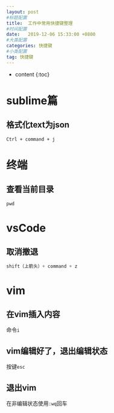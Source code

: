 ```yaml
---
layout: post
#标题配置
title:  工作中常用快捷键整理
#时间配置
date:   2019-12-06 15:33:00 +0800
#大类配置
categories: 快捷键
#小类配置
tag: 快捷键
---
```


* content
{:toc}


sublime篇
=========
格式化text为json
------
```JS
Ctrl + command + j
```


终端
=========
查看当前目录
-------
```js
pwd
```

vsCode
======
取消撤退
------
```js
shift（上箭头）+ command + z
```

vim
======
在vim插入内容
-----
命令`i`

vim编辑好了，退出编辑状态
----
按键`esc`

退出vim
----
在非编辑状态使用`:wq`回车

